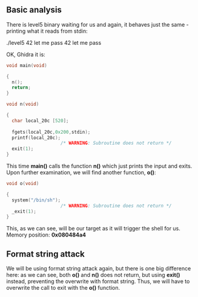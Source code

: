 ## Basic analysis
There is level5 binary waiting for us and again, it behaves just the same - printing what it reads from stdin:

./level5
42 let me pass
42 let me pass

OK, Ghidra it is:
~~~C
void main(void)

{
  n();
  return;
}

void n(void)

{
  char local_20c [520];
  
  fgets(local_20c,0x200,stdin);
  printf(local_20c);
                    /* WARNING: Subroutine does not return */
  exit(1);
}
~~~
This time **main()** calls the function **n()** which just prints the input and exits. Upon further examination, we will find
another function, **o()**:
~~~C
void o(void)

{
  system("/bin/sh");
                    /* WARNING: Subroutine does not return */
  _exit(1);
}
~~~
This, as we can see, will be our target as it will trigger the shell for us. Memory position: **0x080484a4**

## Format string attack
We will be using format string attack again, but there is one big difference here: as we can see, both **o()** and **n()** does not
return, but using **exit()** instead, preventing the overwrite with format string. Thus, we will have to overwrite the call to exit with the **o()** function.




